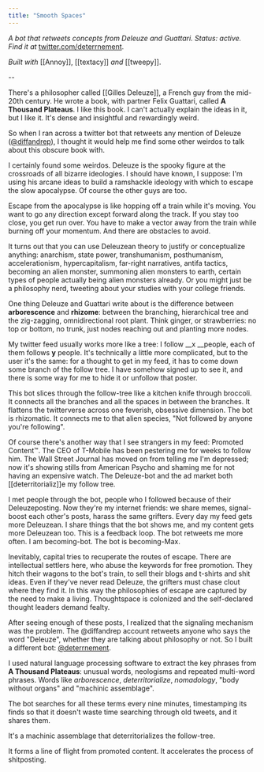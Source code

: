 ```yaml
---
title: "Smooth Spaces"
---
```


*A bot that retweets concepts from Deleuze and Guattari. Status: active. Find it at* [twitter.com/deterrnement](twitter.com/deterrnement).

*Built with* [[Annoy]], [[textacy]] *and* [[tweepy]].

--

There's a philosopher called [[Gilles Deleuze]], a French guy from the mid-20th century. He wrote a book, with partner Felix Guattari, called __A Thousand Plateaus__. I like this book. I can't actually explain the ideas in it, but I like it. It's dense and insightful and rewardingly weird.

So when I ran across a twitter bot that retweets any mention of Deleuze ([@diffandrep](www.twitter.com/diffandrep)), I thought it would help me find some other weirdos to talk about this obscure book with.

I certainly found some weirdos. Deleuze is the spooky figure at the crossroads of all bizarre ideologies. I should have known, I suppose: I'm using his arcane ideas to build a ramshackle ideology with which to escape the slow apocalypse. Of course the other guys are too. 

Escape from the apocalypse is like hopping off a train while it's moving. You want to go any direction except forward along the track. If you stay too close, you get run over. You have to make a vector away from the train while burning off your momentum. And there are obstacles to avoid.

It turns out that you can use Deleuzean theory to justify or conceptualize anything: anarchism, state power, transhumanism, posthumanism, accelerationism, hypercapitalism, far-right narratives, antifa tactics, becoming an alien monster, summoning alien monsters to earth, certain types of people actually being alien monsters already. Or you might just be a philosophy nerd, tweeting about your studies with your college friends.  

One thing Deleuze and Guattari write about is the difference between __arborescence__ and __rhizome__: between the branching, hierarchical tree and the zig-zagging, omnidirectional root plant. Think ginger, or strawberries: no top or bottom, no trunk, just nodes reaching out and planting more nodes. 

My twitter feed usually works more like a tree: I follow __x __people, each of them follows __y__ people. It's technically a little more complicated, but to the user it's the same: for a thought to get in my feed, it has to come down some branch of the follow tree. I have somehow signed up to see it, and there is some way for me to hide it or unfollow that poster. 

This bot slices through the follow-tree like a kitchen knife through broccoli. It connects all the branches and all the spaces in between the branches. It flattens the twitterverse across one feverish, obsessive dimension. The bot is rhizomatic. It connects me to that alien species, "Not followed by anyone you're following".

Of course there's another way that I see strangers in my feed: Promoted Content™. The CEO of T-Mobile has been pestering me for weeks to follow him. The Wall Street Journal has moved on from telling me I'm depressed; now it's showing stills from American Psycho and shaming me for not having an expensive watch. The Deleuze-bot and the ad market both [[deterritorializ]]e my follow tree.

I met people through the bot, people who I followed because of their Deleuzeposting. Now they're my internet friends: we share memes, signal-boost each other's posts, harass the same grifters. Every day my feed gets more Deleuzean. I share things that the bot shows me, and my content gets more Deleuzean too. This is a feedback loop. The bot retweets me more often. I am becoming-bot. The bot is becoming-Max.

Inevitably, capital tries to recuperate the routes of escape. There are intellectual settlers here, who abuse the keywords for free promotion. They hitch their wagons to the bot's train, to sell their blogs and t-shirts and shit ideas. Even if they've never read Deleuze, the grifters must chase clout where they find it. In this way the philosophies of escape are captured by the need to make a living. Thoughtspace is colonized and the self-declared thought leaders demand fealty.

After seeing enough of these posts, I realized that the signaling mechanism was the problem. The @diffandrep account retweets anyone who says the word "Deleuze", whether they are talking about philosophy or not. So I built a different bot: [@deterrnement](https://twitter.com/deterrnement). 

I used natural language processing software to extract the key phrases from __A Thousand Plateaus__: unusual words, neologisms and repeated multi-word phrases. Words like *arborescence*, *deterritorialize*, *nomadology*, "body without organs" and "machinic assemblage". 

The bot searches for all these terms every nine minutes, timestamping its finds so that it doesn't waste time searching through old tweets, and it shares them. 

It's a machinic assemblage that deterritorializes the follow-tree. 

It forms a line of flight from promoted content. It accelerates the process of shitposting.